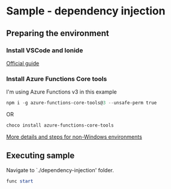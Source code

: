 # Sample - dependency injection

## Preparing the environment

### Install VSCode and Ionide

[Official guide](https://docs.microsoft.com/en-us/dotnet/fsharp/get-started/get-started-vscode)

### Install Azure Functions Core tools

I'm using Azure Functions v3 in this example

```powershell
npm i -g azure-functions-core-tools@3 --unsafe-perm true
```

OR

```powershell
choco install azure-functions-core-tools
```

[More details and steps for non-Windows environments](https://www.npmjs.com/package/azure-functions-core-tools)

## Executing sample

Navigate to `./dependency-injection' folder.

```powershell
func start
```